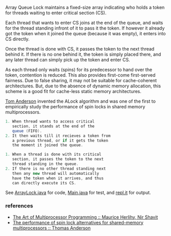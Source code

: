 Array Queue Lock maintains a fixed-size array
indicating who holds a token for threads waiting
to enter critical section (CS).

Each thread that wants to enter CS joins at the
end of the queue, and waits for the thread
standing infront of it to pass it the token.
If however it already got the token when it
joined the queue (because it was empty), it
enters into CS directly.

Once the thread is done with CS, it passes the
token to the next thread behind it. If there is
no one behind it, the token is simply placed
there, and any later thread can simply pick up
the token and enter CS.

As each thread only waits (spins) for its
predecessor to hand over the token, contention
is reduced. This also provides first-come
first-served fairness. Due to false sharing, it
may not be suitable for cache-coherent
architectures. But, due to the absence of
dynamic memory allocation, this scheme is a
good fit for cache-less static memory
architectures.

[Tom Anderson] invented the ALock algorithm and was
one of the first to empirically study the 
performance of spin locks in shared memory
multiprocessors.

[Tom Anderson]: https://scholar.google.com/citations?user=MYqlcPgAAAAJ&hl=en

```java
1. When thread wants to access critical
   section, it stands at the end of the
   queue (FIFO).
2. It then waits till it recieves a token from
   a previous thread, or if it gets the token
   the moment it joined the queue.
```

```java
1. When a thread is done with its critical
   section, it passes the token to the next
   thread standing in the queue.
2. If there is no other thread standing next
   then any new thread will automatically
   have the token when it arrives, and thus
   can directly execute its CS.
```

See [ArrayLock.java] for code, [Main.java] for test, and [repl.it] for output.

[ArrayLock.java]: https://repl.it/@wolfram77/array-lock#ArrayLock.java
[Main.java]: https://repl.it/@wolfram77/array-lock#Main.java
[repl.it]: https://array-lock.wolfram77.repl.run


### references

- [The Art of Multiprocessor Programming :: Maurice Herlihy, Nir Shavit](https://dl.acm.org/doi/book/10.5555/2385452)
- [The performance of spin lock alternatives for shared-memory multiprocessors :: Thomas Anderson](https://ieeexplore.ieee.org/document/80120)
